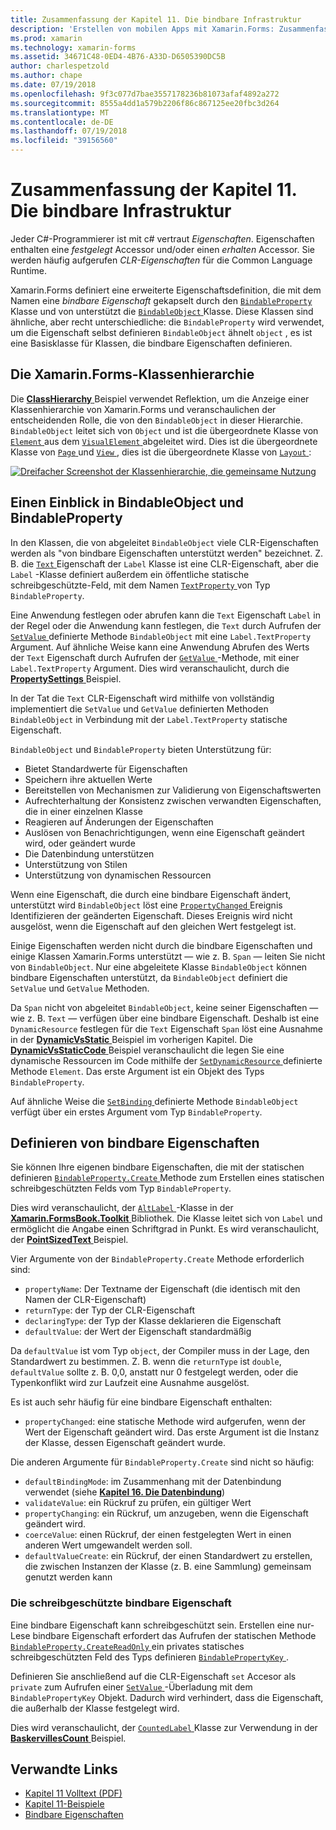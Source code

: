 ```yaml
---
title: Zusammenfassung der Kapitel 11. Die bindbare Infrastruktur
description: 'Erstellen von mobilen Apps mit Xamarin.Forms: Zusammenfassung der Kapitel 11. Die bindbare Infrastruktur'
ms.prod: xamarin
ms.technology: xamarin-forms
ms.assetid: 34671C48-0ED4-4B76-A33D-D6505390DC5B
author: charlespetzold
ms.author: chape
ms.date: 07/19/2018
ms.openlocfilehash: 9f3c077d7bae3557178236b81073afaf4892a272
ms.sourcegitcommit: 8555a4dd1a579b2206f86c867125ee20fbc3d264
ms.translationtype: MT
ms.contentlocale: de-DE
ms.lasthandoff: 07/19/2018
ms.locfileid: "39156560"
---
```

# <a name="summary-of-chapter-11-the-bindable-infrastructure"></a>Zusammenfassung der Kapitel 11. Die bindbare Infrastruktur

Jeder C#-Programmierer ist mit c# vertraut *Eigenschaften*. Eigenschaften enthalten eine *festgelegt* Accessor und/oder einen *erhalten* Accessor. Sie werden häufig aufgerufen *CLR-Eigenschaften* für die Common Language Runtime.

Xamarin.Forms definiert eine erweiterte Eigenschaftsdefinition, die mit dem Namen eine *bindbare Eigenschaft* gekapselt durch den [ `BindableProperty` ](xref:Xamarin.Forms.BindableProperty) Klasse und von unterstützt die [ `BindableObject` ](xref:Xamarin.Forms.BindableObject)Klasse. Diese Klassen sind ähnliche, aber recht unterschiedliche: die `BindableProperty` wird verwendet, um die Eigenschaft selbst definieren `BindableObject` ähnelt `object` , es ist eine Basisklasse für Klassen, die bindbare Eigenschaften definieren.

## <a name="the-xamarinforms-class-hierarchy"></a>Die Xamarin.Forms-Klassenhierarchie

Die [ **ClassHierarchy** ](https://github.com/xamarin/xamarin-forms-book-samples/tree/master/Chapter11/ClassHierarchy) Beispiel verwendet Reflektion, um die Anzeige einer Klassenhierarchie von Xamarin.Forms und veranschaulichen der entscheidenden Rolle, die von den `BindableObject` in dieser Hierarchie. `BindableObject` leitet sich von `Object` und ist die übergeordnete Klasse von [ `Element` ](xref:Xamarin.Forms.Element) aus dem [ `VisualElement` ](xref:Xamarin.Forms.VisualElement) abgeleitet wird. Dies ist die übergeordnete Klasse von [ `Page` ](xref:Xamarin.Forms.Page) und [ `View` ](xref:Xamarin.Forms.View), dies ist die übergeordnete Klasse von [ `Layout` ](xref:Xamarin.Forms.Layout):

[![Dreifacher Screenshot der Klassenhierarchie, die gemeinsame Nutzung](images/ch11fg01-small.png "Klasse Hierarchie Freigabe")](images/ch11fg01-large.png#lightbox "Klasse Hierarchie freigeben")

## <a name="a-peek-into-bindableobject-and-bindableproperty"></a>Einen Einblick in BindableObject und BindableProperty

In den Klassen, die von abgeleitet `BindableObject` viele CLR-Eigenschaften werden als "von bindbare Eigenschaften unterstützt werden" bezeichnet. Z. B. die [ `Text` ](xref:Xamarin.Forms.Label.Text) Eigenschaft der `Label` Klasse ist eine CLR-Eigenschaft, aber die `Label` -Klasse definiert außerdem ein öffentliche statische schreibgeschützte-Feld, mit dem Namen [ `TextProperty` ](xref:Xamarin.Forms.Label.TextProperty) von Typ `BindableProperty`.

Eine Anwendung festlegen oder abrufen kann die `Text` Eigenschaft `Label` in der Regel oder die Anwendung kann festlegen, die `Text` durch Aufrufen der [ `SetValue` ](xref:Xamarin.Forms.BindableObject.SetValue(Xamarin.Forms.BindableProperty,System.Object)) definierte Methode `BindableObject` mit eine `Label.TextProperty` Argument. Auf ähnliche Weise kann eine Anwendung Abrufen des Werts der `Text` Eigenschaft durch Aufrufen der [ `GetValue` ](xref:Xamarin.Forms.BindableObject.GetValue(Xamarin.Forms.BindableProperty)) -Methode, mit einer `Label.TextProperty` Argument. Dies wird veranschaulicht, durch die [ **PropertySettings** ](https://github.com/xamarin/xamarin-forms-book-samples/tree/master/Chapter11/PropertySettings) Beispiel.

In der Tat die `Text` CLR-Eigenschaft wird mithilfe von vollständig implementiert die `SetValue` und `GetValue` definierten Methoden `BindableObject` in Verbindung mit der `Label.TextProperty` statische Eigenschaft.

`BindableObject` und `BindableProperty` bieten Unterstützung für:

- Bietet Standardwerte für Eigenschaften
- Speichern ihre aktuellen Werte
- Bereitstellen von Mechanismen zur Validierung von Eigenschaftswerten
- Aufrechterhaltung der Konsistenz zwischen verwandten Eigenschaften, die in einer einzelnen Klasse
- Reagieren auf Änderungen der Eigenschaften
- Auslösen von Benachrichtigungen, wenn eine Eigenschaft geändert wird, oder geändert wurde
- Die Datenbindung unterstützen
- Unterstützung von Stilen
- Unterstützung von dynamischen Ressourcen

Wenn eine Eigenschaft, die durch eine bindbare Eigenschaft ändert, unterstützt wird `BindableObject` löst eine [ `PropertyChanged` ](xref:Xamarin.Forms.BindableObject.PropertyChanged) Ereignis Identifizieren der geänderten Eigenschaft. Dieses Ereignis wird nicht ausgelöst, wenn die Eigenschaft auf den gleichen Wert festgelegt ist.

Einige Eigenschaften werden nicht durch die bindbare Eigenschaften und einige Klassen Xamarin.Forms unterstützt &mdash; wie z. B. `Span` &mdash; leiten Sie nicht von `BindableObject`. Nur eine abgeleitete Klasse `BindableObject` können bindbare Eigenschaften unterstützt, da `BindableObject` definiert die `SetValue` und `GetValue` Methoden.

Da `Span` nicht von abgeleitet `BindableObject`, keine seiner Eigenschaften &mdash; wie z. B. `Text` &mdash; verfügen über eine bindbare Eigenschaft. Deshalb ist eine `DynamicResource` festlegen für die `Text` Eigenschaft `Span` löst eine Ausnahme in der [ **DynamicVsStatic** ](https://github.com/xamarin/xamarin-forms-book-samples/tree/master/Chapter10/DynamicVsStatic) Beispiel im vorherigen Kapitel. Die [ **DynamicVsStaticCode** ](https://github.com/xamarin/xamarin-forms-book-samples/tree/master/Chapter11/DynamicVsStaticCode) Beispiel veranschaulicht die legen Sie eine dynamische Ressourcen im Code mithilfe der [ `SetDynamicResource` ](xref:Xamarin.Forms.Element.SetDynamicResource(Xamarin.Forms.BindableProperty,System.String)) definierte Methode `Element`. Das erste Argument ist ein Objekt des Typs `BindableProperty`.

Auf ähnliche Weise die [ `SetBinding` ](xref:Xamarin.Forms.BindableObject.SetBinding(Xamarin.Forms.BindableProperty,Xamarin.Forms.BindingBase)) definierte Methode `BindableObject` verfügt über ein erstes Argument vom Typ `BindableProperty`.

## <a name="defining-bindable-properties"></a>Definieren von bindbare Eigenschaften

Sie können Ihre eigenen bindbare Eigenschaften, die mit der statischen definieren [ `BindableProperty.Create` ](xref:Xamarin.Forms.BindableProperty.Create(System.String,System.Type,System.Type,System.Object,Xamarin.Forms.BindingMode,Xamarin.Forms.BindableProperty.ValidateValueDelegate,Xamarin.Forms.BindableProperty.BindingPropertyChangedDelegate,Xamarin.Forms.BindableProperty.BindingPropertyChangingDelegate,Xamarin.Forms.BindableProperty.CoerceValueDelegate,Xamarin.Forms.BindableProperty.CreateDefaultValueDelegate)) Methode zum Erstellen eines statischen schreibgeschützten Felds vom Typ `BindableProperty`.

Dies wird veranschaulicht, der [ `AltLabel` ](https://github.com/xamarin/xamarin-forms-book-samples/blob/master/Libraries/Xamarin.FormsBook.Toolkit/Xamarin.FormsBook.Toolkit/AltLabel.cs) -Klasse in der [ **Xamarin.FormsBook.Toolkit** ](https://github.com/xamarin/xamarin-forms-book-samples/tree/master/Libraries/Xamarin.FormsBook.Toolkit) Bibliothek. Die Klasse leitet sich von `Label` und ermöglicht die Angabe einen Schriftgrad in Punkt. Es wird veranschaulicht, der [ **PointSizedText** ](https://github.com/xamarin/xamarin-forms-book-samples/tree/master/Chapter11/PointSizedText) Beispiel.

Vier Argumente von der `BindableProperty.Create` Methode erforderlich sind:

- `propertyName`: Der Textname der Eigenschaft (die identisch mit den Namen der CLR-Eigenschaft)
- `returnType`: der Typ der CLR-Eigenschaft
- `declaringType`: der Typ der Klasse deklarieren die Eigenschaft
- `defaultValue`: der Wert der Eigenschaft standardmäßig

Da `defaultValue` ist vom Typ `object`, der Compiler muss in der Lage, den Standardwert zu bestimmen. Z. B. wenn die `returnType` ist `double`, `defaultValue` sollte z. B. 0,0, anstatt nur 0 festgelegt werden, oder die Typenkonflikt wird zur Laufzeit eine Ausnahme ausgelöst.

Es ist auch sehr häufig für eine bindbare Eigenschaft enthalten:

- `propertyChanged`: eine statische Methode wird aufgerufen, wenn der Wert der Eigenschaft geändert wird. Das erste Argument ist die Instanz der Klasse, dessen Eigenschaft geändert wurde.

Die anderen Argumente für `BindableProperty.Create` sind nicht so häufig:

- `defaultBindingMode`: im Zusammenhang mit der Datenbindung verwendet (siehe [ **Kapitel 16. Die Datenbindung**](chapter16.md))
- `validateValue`: ein Rückruf zu prüfen, ein gültiger Wert
- `propertyChanging`: ein Rückruf, um anzugeben, wenn die Eigenschaft geändert wird.
- `coerceValue`: einen Rückruf, der einen festgelegten Wert in einen anderen Wert umgewandelt werden soll.
- `defaultValueCreate`: ein Rückruf, der einen Standardwert zu erstellen, die zwischen Instanzen der Klasse (z. B. eine Sammlung) gemeinsam genutzt werden kann

### <a name="the-read-only-bindable-property"></a>Die schreibgeschützte bindbare Eigenschaft

Eine bindbare Eigenschaft kann schreibgeschützt sein. Erstellen eine nur-Lese bindbare Eigenschaft erfordert das Aufrufen der statischen Methode [ `BindableProperty.CreateReadOnly` ](xref:Xamarin.Forms.BindableProperty.CreateReadOnly(System.String,System.Type,System.Type,System.Object,Xamarin.Forms.BindingMode,Xamarin.Forms.BindableProperty.ValidateValueDelegate,Xamarin.Forms.BindableProperty.BindingPropertyChangedDelegate,Xamarin.Forms.BindableProperty.BindingPropertyChangingDelegate,Xamarin.Forms.BindableProperty.CoerceValueDelegate,Xamarin.Forms.BindableProperty.CreateDefaultValueDelegate)) ein privates statisches schreibgeschützten Feld des Typs definieren [ `BindablePropertyKey` ](xref:Xamarin.Forms.BindablePropertyKey).

Definieren Sie anschließend auf die CLR-Eigenschaft `set` Accesor als `private` zum Aufrufen einer [ `SetValue` ](xref:Xamarin.Forms.BindableObject.SetValue(Xamarin.Forms.BindablePropertyKey,System.Object)) -Überladung mit dem `BindablePropertyKey` Objekt. Dadurch wird verhindert, dass die Eigenschaft, die außerhalb der Klasse festgelegt wird.

Dies wird veranschaulicht, der [ `CountedLabel` ](https://github.com/xamarin/xamarin-forms-book-samples/blob/master/Libraries/Xamarin.FormsBook.Toolkit/Xamarin.FormsBook.Toolkit/CountedLabel.cs) Klasse zur Verwendung in der [ **BaskervillesCount** ](https://github.com/xamarin/xamarin-forms-book-samples/tree/master/Chapter11/BaskervillesCount) Beispiel.

## <a name="related-links"></a>Verwandte Links

- [Kapitel 11 Volltext (PDF)](https://download.xamarin.com/developer/xamarin-forms-book/XamarinFormsBook-Ch11-Apr2016.pdf)
- [Kapitel 11-Beispiele](https://github.com/xamarin/xamarin-forms-book-samples/tree/master/Chapter11)
- [Bindbare Eigenschaften](~/xamarin-forms/xaml/bindable-properties.md)
